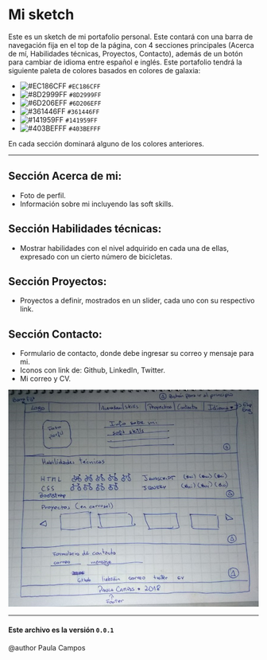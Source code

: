 # Mi sketch

Este es un sketch de mi portafolio personal.
Este contará con una barra de navegación fija en el top de la página, con 4 secciones principales (Acerca de mí, Habilidades técnicas, Proyectos, Contacto), además de un botón para cambiar de idioma entre español e inglés.
Este portafolio tendrá la siguiente paleta de colores basados en colores de galaxia:
- ![#EC186CFF](https://placehold.it/15/EC186CFF/000000?text=+) `#EC186CFF`
- ![#8D2999FF](https://placehold.it/15/8D2999FF/000000?text=+) `#8D2999FF`
- ![#6D206EFF](https://placehold.it/15/6D206EFF/000000?text=+) `#6D206EFF`
- ![#361446FF](https://placehold.it/15/361446FF/000000?text=+) `#361446FF`
- ![#141959FF](https://placehold.it/15/141959FF/000000?text=+) `#141959FF`
- ![#403BEFFF](https://placehold.it/15/403BEFFF/000000?text=+) `#403BEFFF`

En cada sección dominará alguno de los colores anteriores.
***
## Sección Acerca de mi:
- Foto de perfil.
- Información sobre mi incluyendo las soft skills.

## Sección Habilidades técnicas:
- Mostrar habilidades con el nivel adquirido en cada una de ellas, expresado con un cierto número de bicicletas.

## Sección Proyectos:
- Proyectos a definir, mostrados en un slider, cada uno con su respectivo link.

## Sección Contacto:
- Formulario de contacto, donde debe ingresar su correo y mensaje para mi.
- Iconos con link de: Github, LinkedIn, Twitter.
- Mi correo y CV.

![## Sketch portafolio](https://github.com/Pauliih/Pauliih/blob/master/assets/img/sketch.jpeg "Sketch portafolio")
***
#### Este archivo es la versión `0.0.1`
@author Paula Campos